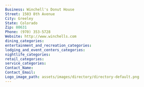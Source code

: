 ```yaml
---
Business: Winchell's Donut House
Street: 1503 8th Avenue
City: Greeley
State: Colorado
Zip: 80631
Phone: (970) 353-5728
Website: http://www.winchells.com
dining_categories: 
entertainment_and_recreation_categories: 
lodging_and_event_centers_categories: 
nightlife_categories: 
retail_categories: 
service_categories: 
Contact_Name: 
Contact_Email: 
Logo_image_path: assets/images/directory/directory-default.png
---
```

